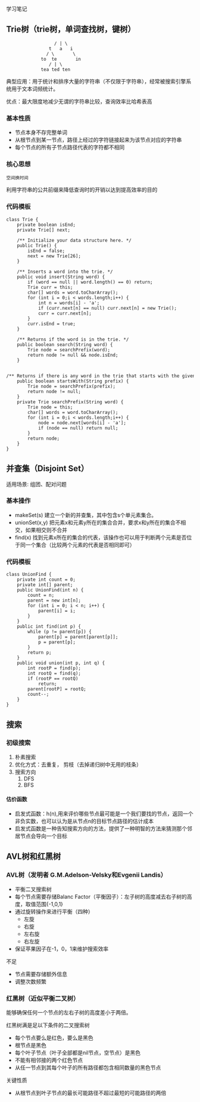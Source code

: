 学习笔记

## Trie树（trie树，单词查找树，键树）

```
                  / | \
                t   a   i
               / \       \  
             to  te       in
                / | \
             tea ted ten  
```

典型应用：用于统计和排序大量的字符串（不仅限于字符串），经常被搜索引擎系统用于文本词频统计。

优点：最大限度地减少无谓的字符串比较，查询效率比哈希表高

### 基本性质

- 节点本身不存完整单词
- 从根节点到某一节点，路径上经过的字符链接起来为该节点对应的字符串
- 每个节点的所有子节点路径代表的字符都不相同

### 核心思想

```
空间换时间
```

利用字符串的公共前缀来降低查询时的开销以达到提高效率的目的

### 代码模板

```
class Trie {
    private boolean isEnd;
    private Trie[] next;

    /** Initialize your data structure here. */
    public Trie() {
        isEnd = false;
        next = new Trie[26];
    }
    
    /** Inserts a word into the trie. */
    public void insert(String word) {
        if (word == null || word.length() == 0) return;
        Trie curr = this;
        char[] words = word.toCharArray();
        for (int i = 0;i < words.length;i++) {
            int n = words[i] - 'a';
            if (curr.next[n] == null) curr.next[n] = new Trie();
            curr = curr.next[n];
        }
        curr.isEnd = true;
    }
     
    /** Returns if the word is in the trie. */
    public boolean search(String word) {
        Trie node = searchPrefix(word);
        return node != null && node.isEnd;
    }
    
    /** Returns if there is any word in the trie that starts with the given prefix. */
    public boolean startsWith(String prefix) {
        Trie node = searchPrefix(prefix);
        return node != null;    
    }    
    private Trie searchPrefix(String word) {        
        Trie node = this;        
        char[] words = word.toCharArray();        
        for (int i = 0;i < words.length;i++) {            
            node = node.next[words[i] - 'a'];            
            if (node == null) return null;        
        }        
        return node;    
    }
}
```

## 并查集（Disjoint Set）

适用场景: 组团、配对问题

### 基本操作

- makeSet(s) 建立一个新的并查集，其中包含s个单元素集合。
- unionSet(x,y) 把元素x和元素y所在的集合合并，要求x和y所在的集合不相交，如果相交则不合并
- find(x) 找到元素x所在的集合的代表，该操作也可以用于判断两个元素是否位于同一个集合（比较两个元素的代表是否相同即可）

### 代码模板

```
class UnionFind { 	
    private int count = 0; 	
    private int[] parent; 	
    public UnionFind(int n) { 		
        count = n; 		
        parent = new int[n]; 		
        for (int i = 0; i < n; i++) { 			
            parent[i] = i;		
        }	
    } 	
    public int find(int p) { 		
        while (p != parent[p]) { 			
            parent[p] = parent[parent[p]]; 			
            p = parent[p]; 		
        }		
        return p; 	
    }	
    public void union(int p, int q) { 		
        int rootP = find(p); 		
        int rootQ = find(q); 		
        if (rootP == rootQ) 
            return; 		
        parent[rootP] = rootQ; 		
        count--;	
    }
}
```

## 搜索

### 初级搜索

1. 朴素搜索
2. 优化方式：去重复， 剪枝（去掉递归树中无用的枝条）
3. 搜索方向
   1. DFS
   2. BFS

#### 估价函数

- 启发式函数：h(n),用来评价哪些节点最可能是一个我们要找的节点，返回一个非负实数，也可以认为是从节点n的目标节点路径的估计成本
- 启发式函数是一种告知搜索方向的方法，提供了一种明智的方法来猜测那个邻居节点会导向一个目标

## AVL树和红黑树

### AVL树（发明者 G.M.Adelson-Velsky和Evgenii Landis）

- 平衡二叉搜索树
- 每个节点需要存储Balanc Factor（平衡因子）：左子树的高度减去右子树的高度，取值范围{-1,0,1}
- 通过旋转操作来进行平衡（四种）
  - 左旋
  - 右旋
  - 左右旋
  - 右左旋
- 保证苹果因子在-1，0，1来维护搜索效率

不足

- 节点需要存储额外信息
- 调整次数频繁

### 红黑树（近似平衡二叉树）

能够确保任何一个节点的左右子树的高度差小于两倍。

红黑树满是足以下条件的二叉搜索树

- 每个节点要么是红色，要么是黑色
- 根节点是黑色
- 每个叶子节点（叶子全部都是nil节点，空节点）是黑色
- 不能有相邻接的两个红色节点
- 从任一节点到其每个叶子的所有路径都包含相同数量的黑色节点

关键性质

- 从根节点到叶子节点的最长可能路径不超过最短的可能路径的两倍
